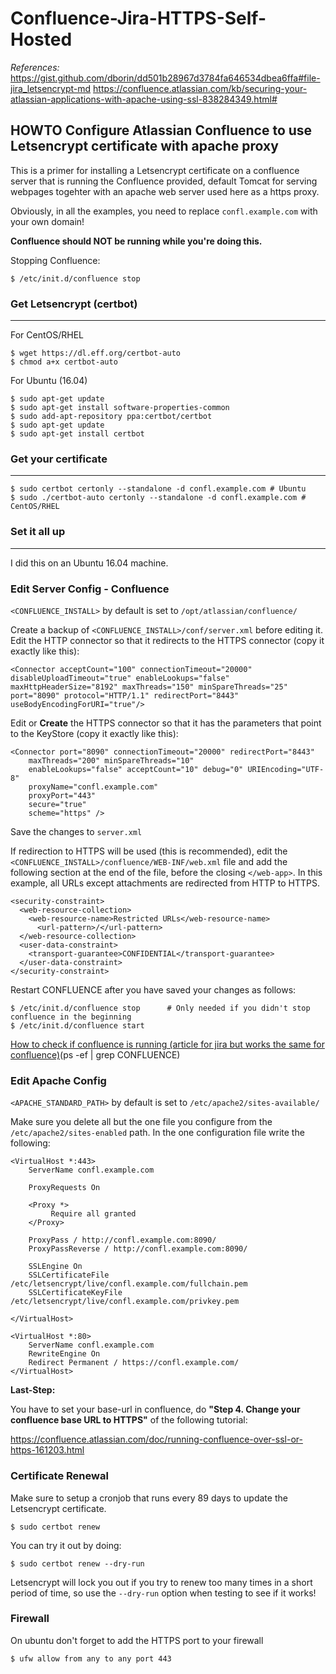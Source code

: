 # Confluence-Jira-HTTPS-Self-Hosted

<i>References: </i><br>
    https://gist.github.com/dborin/dd501b28967d3784fa646534dbea6ffa#file-jira_letsencrypt-md
    https://confluence.atlassian.com/kb/securing-your-atlassian-applications-with-apache-using-ssl-838284349.html#

HOWTO Configure Atlassian Confluence to use Letsencrypt certificate with apache proxy
-----------------------------

This is a primer for installing a Letsencrypt certificate on a confluence server that is running the Confluence provided, default Tomcat for serving webpages togehter with an apache web server used here as a https proxy.

Obviously, in all the examples, you need to replace `confl.example.com` with your own domain!

**Confluence should NOT be running while you're doing this.**

Stopping Confluence:

    $ /etc/init.d/confluence stop

### Get Letsencrypt (certbot)
-----------------------------
For CentOS/RHEL

    $ wget https://dl.eff.org/certbot-auto
    $ chmod a+x certbot-auto

For Ubuntu (16.04)

    $ sudo apt-get update
    $ sudo apt-get install software-properties-common
    $ sudo add-apt-repository ppa:certbot/certbot
    $ sudo apt-get update
    $ sudo apt-get install certbot

### Get your certificate
-------------------------

    $ sudo certbot certonly --standalone -d confl.example.com # Ubuntu
    $ sudo ./certbot-auto certonly --standalone -d confl.example.com # CentOS/RHEL

### Set it all up
------------------

I did this on an Ubuntu 16.04 machine. 


### Edit Server Config - Confluence
`<CONFLUENCE_INSTALL>` by default is set to `/opt/atlassian/confluence/`

Create a backup of `<CONFLUENCE_INSTALL>/conf/server.xml` before editing it.  Edit the HTTP connector so that it redirects to the HTTPS connector (copy it exactly like this):

    <Connector acceptCount="100" connectionTimeout="20000" disableUploadTimeout="true" enableLookups="false" maxHttpHeaderSize="8192" maxThreads="150" minSpareThreads="25" port="8090" protocol="HTTP/1.1" redirectPort="8443" useBodyEncodingForURI="true"/>

Edit or <b>Create</b> the HTTPS connector so that it has the parameters that point to the KeyStore (copy it exactly like this):

    <Connector port="8090" connectionTimeout="20000" redirectPort="8443"
        maxThreads="200" minSpareThreads="10"
        enableLookups="false" acceptCount="10" debug="0" URIEncoding="UTF-8"
        proxyName="confl.example.com"
        proxyPort="443"
        secure="true"
        scheme="https" />


Save the changes to `server.xml`

If redirection to HTTPS will be used (this is recommended), edit the `<CONFLUENCE_INSTALL>/confluence/WEB-INF/web.xml` file and add the following section at the end of the file, before the closing `</web-app>`. In this example, all URLs except attachments are redirected from HTTP to HTTPS.

    <security-constraint>
      <web-resource-collection>
        <web-resource-name>Restricted URLs</web-resource-name>
          <url-pattern>/</url-pattern>
      </web-resource-collection>
      <user-data-constraint>
        <transport-guarantee>CONFIDENTIAL</transport-guarantee>
      </user-data-constraint>
    </security-constraint>

Restart CONFLUENCE after you have saved your changes as follows:

    $ /etc/init.d/confluence stop      # Only needed if you didn't stop confluence in the beginning
    $ /etc/init.d/confluence start

[How to check if confluence is running (article for jira but works the same for confluence)](https://confluence.atlassian.com/jirakb/how-to-check-the-jira-application-is-running-794499415.html)(ps -ef | grep CONFLUENCE)


### Edit Apache Config
`<APACHE_STANDARD_PATH>` by default is set to `/etc/apache2/sites-available/`

Make sure you delete all but the one file you configure from the ` /etc/apache2/sites-enabled` path.
In the one configuration file write the following:

    <VirtualHost *:443>
        ServerName confl.example.com

        ProxyRequests On

        <Proxy *>
             Require all granted
        </Proxy>

        ProxyPass / http://confl.example.com:8090/
        ProxyPassReverse / http://confl.example.com:8090/

        SSLEngine On
        SSLCertificateFile /etc/letsencrypt/live/confl.example.com/fullchain.pem
        SSLCertificateKeyFile /etc/letsencrypt/live/confl.example.com/privkey.pem

    </VirtualHost>

    <VirtualHost *:80>
        ServerName confl.example.com
        RewriteEngine On
        Redirect Permanent / https://confl.example.com/
    </VirtualHost>


<b>Last-Step:</b>

You have to set your base-url in confluence, do <b>"Step 4. Change your confluence base URL to HTTPS"</b> of the following tutorial:

https://confluence.atlassian.com/doc/running-confluence-over-ssl-or-https-161203.html



### Certificate Renewal
Make sure to setup a cronjob that runs every 89 days to update the Letsencrypt certificate.

    $ sudo certbot renew

You can try it out by doing:

    $ sudo certbot renew --dry-run
    
Letsencrypt will lock you out if you try to renew too many times in a short period of time, so use the `--dry-run` option when testing to see if it works!

### Firewall
On ubuntu don't forget to add the HTTPS port to your firewall

    $ ufw allow from any to any port 443
